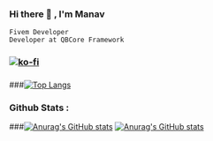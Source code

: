 ### Hi there 👋 , I'm Manav
```
Fivem Developer
Developer at QBCore Framework 
```
<!--
**singh-manavv/singh-manavv** is a ✨ _special_ ✨ repository because its `README.md` (this file) appears on your GitHub profile.

Here are some ideas to get you started:

- 🔭 I’m currently working on ...
- 🌱 I’m currently learning ...
- 👯 I’m looking to collaborate on ...
- 🤔 I’m looking for help with ...
- 💬 Ask me about ...
- 📫 How to reach me: ...
- 😄 Pronouns: ...
- ⚡ Fun fact: ...
-->
### [![ko-fi](https://ko-fi.com/img/githubbutton_sm.svg)](https://ko-fi.com/P5P2DYTUD)
### 
###[![Top Langs](https://github-readme-stats.vercel.app/api/top-langs/?username=singh-manavv)](https://github.com/singh-manavv/github-readme-stats)

### Github Stats :
###[![Anurag's GitHub stats](https://github-readme-stats.vercel.app/api?username=singh-manavv&theme=gotham&show_icons=true&icon_color=fca311&title_color=fca311&bg_color=252422)](https://ko-fi.com/singhmanav)
[![Anurag's GitHub stats](https://github-readme-stats.vercel.app/api?username=singh-manavv&theme=gotham&show_icons=true)](https://ko-fi.com/singhmanav)



